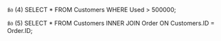 ข้อ (4)  SELECT * FROM Customers
        WHERE Used > 500000;
        
ข้อ (5)  SELECT * FROM Customers
INNER JOIN Order ON Customers.ID = Order.ID;
